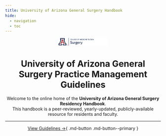 ```yaml
---
title: University of Arizona General Surgery Handbook
hide:
  - navigation
  - toc
---
```


<div align="center">

<img src="images/Surgery WEB-HEADER.png" alt="UArizona Logo" width="160"/>

# University of Arizona General Surgery Practice Management Guidelines

Welcome to the online home of the **University of Arizona General Surgery Residency Handbook**.  
This handbook is a peer-reviewed, yearly-updated, publicly-available resource for residents and faculty.

---

[View Guidelines →](Appendices/index.md){ .md-button .md-button--primary }

</div>


